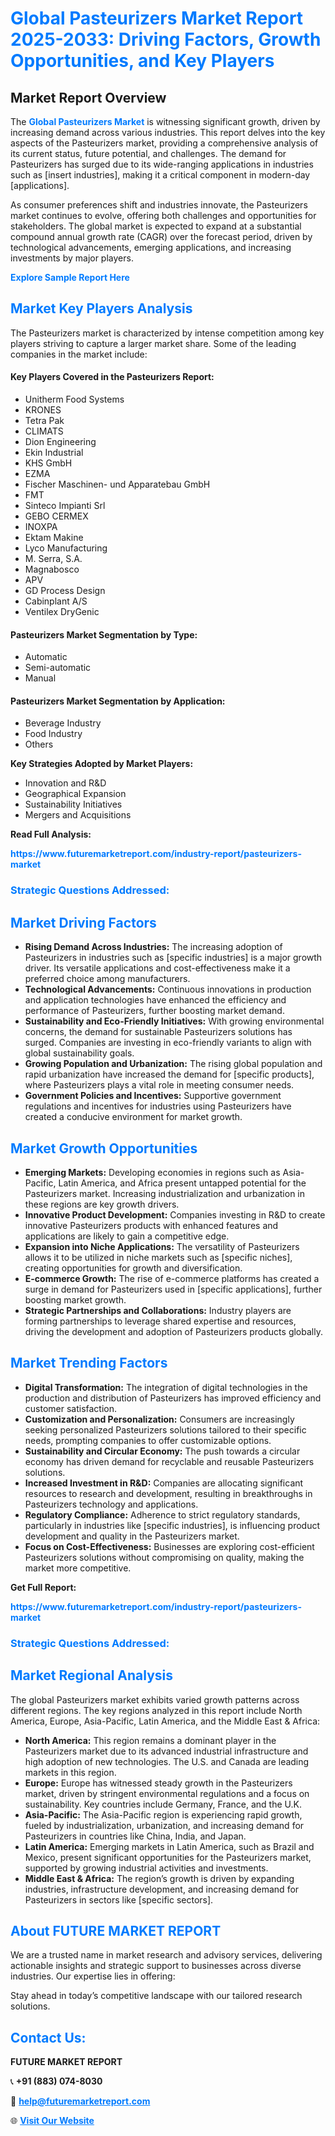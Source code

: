 <h1 style="color: #007BFF;">Global Pasteurizers Market Report 2025-2033: Driving Factors, Growth Opportunities, and Key Players</h1>

<section id="overview">
<h2>Market Report Overview</h2>
<p>The <a href="https://www.futuremarketreport.com/industry-report/pasteurizers-market" style="color: #007BFF; text-decoration: none;"><strong>Global Pasteurizers Market</strong></a> is witnessing significant growth, driven by increasing demand across various industries. This report delves into the key aspects of the Pasteurizers market, providing a comprehensive analysis of its current status, future potential, and challenges. The demand for Pasteurizers has surged due to its wide-ranging applications in industries such as [insert industries], making it a critical component in modern-day [applications].</p>
<p>As consumer preferences shift and industries innovate, the Pasteurizers market continues to evolve, offering both challenges and opportunities for stakeholders. The global market is expected to expand at a substantial compound annual growth rate (CAGR) over the forecast period, driven by technological advancements, emerging applications, and increasing investments by major players.</p>
</section>

<section id="overview">
<p><a href="https://www.futuremarketreport.com/request-sample/reportId=109365" style="color: #007BFF; text-decoration: none;"><strong>Explore Sample Report Here</strong></a></p>
</section>

<section id="key-players">
<h2 style="color: #007BFF;">Market Key Players Analysis</h2>
<p>The Pasteurizers market is characterized by intense competition among key players striving to capture a larger market share. Some of the leading companies in the market include:</p>
<h4>Key Players Covered in the Pasteurizers Report:</h4>
<ul><li>Unitherm Food Systems</li><li>KRONES</li><li>Tetra Pak</li><li>CLIMATS</li><li>Dion Engineering</li><li>Ekin Industrial</li><li>KHS GmbH</li><li>EZMA</li><li>Fischer Maschinen- und Apparatebau GmbH</li><li>FMT</li><li>Sinteco Impianti Srl</li><li>GEBO CERMEX</li><li>INOXPA</li><li>Ektam Makine</li><li>Lyco Manufacturing</li><li>M. Serra, S.A.</li><li>Magnabosco</li><li>APV</li><li>GD Process Design</li><li>Cabinplant A/S</li><li>Ventilex DryGenic</li></ul>
<h4>Pasteurizers Market Segmentation by Type:</h4>
<ul><li>Automatic</li><li>Semi-automatic</li><li>Manual</li></ul>

<h4>Pasteurizers Market Segmentation by Application:</h4>
<ul><li>Beverage Industry</li><li>Food Industry</li><li>Others</li></ul>
<p><strong>Key Strategies Adopted by Market Players:</strong></p>
<ul>
<li>Innovation and R&D</li>
<li>Geographical Expansion</li>
<li>Sustainability Initiatives</li>
<li>Mergers and Acquisitions</li>
</ul>
</section>

<section>
<p><strong>Read Full Analysis: </strong></p><a href="https://www.futuremarketreport.com/industry-report/pasteurizers-market" style="color: #007BFF; text-decoration: none;"><strong>https://www.futuremarketreport.com/industry-report/pasteurizers-market</strong></a>
<h3 style="color: #007BFF;">Strategic Questions Addressed:</h3>
</section>

<section id="driving-factors">
<h2 style="color: #007BFF;">Market Driving Factors</h2>
<ul>
<li><strong>Rising Demand Across Industries:</strong> The increasing adoption of Pasteurizers in industries such as [specific industries] is a major growth driver. Its versatile applications and cost-effectiveness make it a preferred choice among manufacturers.</li>
<li><strong>Technological Advancements:</strong> Continuous innovations in production and application technologies have enhanced the efficiency and performance of Pasteurizers, further boosting market demand.</li>
<li><strong>Sustainability and Eco-Friendly Initiatives:</strong> With growing environmental concerns, the demand for sustainable Pasteurizers solutions has surged. Companies are investing in eco-friendly variants to align with global sustainability goals.</li>
<li><strong>Growing Population and Urbanization:</strong> The rising global population and rapid urbanization have increased the demand for [specific products], where Pasteurizers plays a vital role in meeting consumer needs.</li>
<li><strong>Government Policies and Incentives:</strong> Supportive government regulations and incentives for industries using Pasteurizers have created a conducive environment for market growth.</li>
</ul>
</section>

<section id="growth-opportunities">
<h2 style="color: #007BFF;">Market Growth Opportunities</h2>
<ul>
<li><strong>Emerging Markets:</strong> Developing economies in regions such as Asia-Pacific, Latin America, and Africa present untapped potential for the Pasteurizers market. Increasing industrialization and urbanization in these regions are key growth drivers.</li>
<li><strong>Innovative Product Development:</strong> Companies investing in R&D to create innovative Pasteurizers products with enhanced features and applications are likely to gain a competitive edge.</li>
<li><strong>Expansion into Niche Applications:</strong> The versatility of Pasteurizers allows it to be utilized in niche markets such as [specific niches], creating opportunities for growth and diversification.</li>
<li><strong>E-commerce Growth:</strong> The rise of e-commerce platforms has created a surge in demand for Pasteurizers used in [specific applications], further boosting market growth.</li>
<li><strong>Strategic Partnerships and Collaborations:</strong> Industry players are forming partnerships to leverage shared expertise and resources, driving the development and adoption of Pasteurizers products globally.</li>
</ul>
</section>

<section id="trending-factors">
<h2 style="color: #007BFF;">Market Trending Factors</h2>
<ul>
<li><strong>Digital Transformation:</strong> The integration of digital technologies in the production and distribution of Pasteurizers has improved efficiency and customer satisfaction.</li>
<li><strong>Customization and Personalization:</strong> Consumers are increasingly seeking personalized Pasteurizers solutions tailored to their specific needs, prompting companies to offer customizable options.</li>
<li><strong>Sustainability and Circular Economy:</strong> The push towards a circular economy has driven demand for recyclable and reusable Pasteurizers solutions.</li>
<li><strong>Increased Investment in R&D:</strong> Companies are allocating significant resources to research and development, resulting in breakthroughs in Pasteurizers technology and applications.</li>
<li><strong>Regulatory Compliance:</strong> Adherence to strict regulatory standards, particularly in industries like [specific industries], is influencing product development and quality in the Pasteurizers market.</li>
<li><strong>Focus on Cost-Effectiveness:</strong> Businesses are exploring cost-efficient Pasteurizers solutions without compromising on quality, making the market more competitive.</li>
</ul>
</section>

<section>
<p><strong>Get Full Report: </strong></p><a href="https://www.futuremarketreport.com/industry-report/pasteurizers-market" style="color: #007BFF; text-decoration: none;"><strong>https://www.futuremarketreport.com/industry-report/pasteurizers-market</strong></a>
<h3 style="color: #007BFF;">Strategic Questions Addressed:</h3>
</section>


<section id="regional-analysis">
<h2 style="color: #007BFF;">Market Regional Analysis</h2>
<p>The global Pasteurizers market exhibits varied growth patterns across different regions. The key regions analyzed in this report include North America, Europe, Asia-Pacific, Latin America, and the Middle East & Africa:</p>
<ul>
<li><strong>North America:</strong> This region remains a dominant player in the Pasteurizers market due to its advanced industrial infrastructure and high adoption of new technologies. The U.S. and Canada are leading markets in this region.</li>
<li><strong>Europe:</strong> Europe has witnessed steady growth in the Pasteurizers market, driven by stringent environmental regulations and a focus on sustainability. Key countries include Germany, France, and the U.K.</li>
<li><strong>Asia-Pacific:</strong> The Asia-Pacific region is experiencing rapid growth, fueled by industrialization, urbanization, and increasing demand for Pasteurizers in countries like China, India, and Japan.</li>
<li><strong>Latin America:</strong> Emerging markets in Latin America, such as Brazil and Mexico, present significant opportunities for the Pasteurizers market, supported by growing industrial activities and investments.</li>
<li><strong>Middle East & Africa:</strong> The region’s growth is driven by expanding industries, infrastructure development, and increasing demand for Pasteurizers in sectors like [specific sectors].</li>
</ul>
</section>

<footer>
<h2 style="color: #007BFF;">About FUTURE MARKET REPORT</h2>
<p>We are a trusted name in market research and advisory services, delivering actionable insights and strategic support to businesses across diverse industries. Our expertise lies in offering:</p>

<p>Stay ahead in today’s competitive landscape with our tailored research solutions.</p>

<h2 style="color: #007BFF;">Contact Us:</h2>
<p><strong>FUTURE MARKET REPORT</strong></p>
<p>📞 <strong>+91 (883) 074-8030</strong></p>
<p>📧 <strong><a href="mailto:help@futuremarketreport.com" style="color: #007BFF;">help@futuremarketreport.com</a></strong></p>
<p>🌐 <strong><a href="https://www.futuremarketreport.com/" style="color: #007BFF;">Visit Our Website</a></strong></p>
</footer>